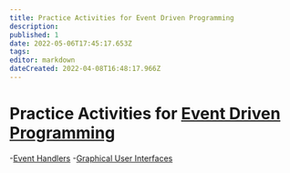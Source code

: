 ```yaml
---
title: Practice Activities for Event Driven Programming
description: 
published: 1
date: 2022-05-06T17:45:17.653Z
tags: 
editor: markdown
dateCreated: 2022-04-08T16:48:17.966Z
---
```


# Practice Activities for [Event Driven Programming](/eventDrivenProgramming)

-[Event Handlers](/practiceActivities/eventDrivenProgramming/eventHandlers)
-[Graphical User Interfaces](/practiceActivities/eventDrivenProgramming/gui)